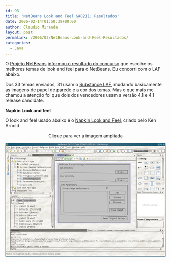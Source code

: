 ```yaml
---
id: 93
title: 'NetBeans Look and Feel &#8211; Resultados'
date: 2006-02-14T01:50:39+00:00
author: Claudio Miranda
layout: post
permalink: /2006/02/NetBeans-Look-and-Feel-Resultados/
categories:
  - Java
---
```

O [Projeto NetBeans](http://www.netbeans.info/downloads/download.php?type=5.0) [informou o resultado do concurso](http://www.netbeans.org/competition/look-and-feel.html) que escolhe os melhores temas de look and feel para o NetBeans. Eu concorri com o LAF abaixo.

Dos 33 temas enviados, 31 usam o [Substance LAF](https://substance-netbeans.dev.java.net/), mudando basicamente as imagens de papel de parede e a cor dos temas. Mas o que mais me chamou a aten&ccedil;&atilde;o foi que dois dos vencedores usam a vers&atilde;o 4.1 e 4.1 release candidate. 

**Napkin Look and feel**

O look and feel usado abaixo &eacute; o [Napkin Look and Feel](http://napkinlaf.sourceforge.net/), criado pelo Ken Arnold

<center>
  </p> 
  
  <p>
    Clique para ver a imagem ampliada
  </p>
  
  <p>
    <a href="http://www.netbeans.org/images/competition/Claudio_Miranda.png"><img src="/resources/claudio/Claudio_Miranda_laf.png" alt="LAF do Claudio Miranda" /></a>
  </p>
  
  <p>
    </center>
  </p>